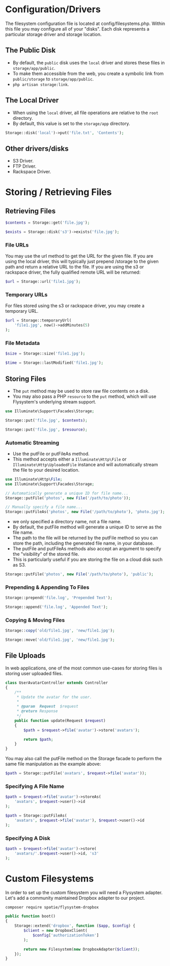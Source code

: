 # Configuration/Drivers

The filesystem configuration file is located at config/filesystems.php. Within this file you may configure all of your "disks". Each disk represents a particular storage driver and storage location. 

## The Public Disk

* By default, the  `public` disk uses the `local` driver and stores these files in `storage/app/public`.
* To make them accessible from the web, you create a symbolic link from `public/storage` to  `storage/app/public`.
* `php artisan storage:link`.

## The Local Driver

* When using the `local` driver, all file operations are relative to the `root` directory.
* By default, this value is set to the `storage/app` directory.

```php
Storage::disk('local')->put('file.txt', 'Contents');
```

## Other drivers/disks

* S3 Driver.
* FTP Driver.
* Rackspace Driver.

# Storing / Retrieving Files

## Retrieving Files

```php
$contents = Storage::get('file.jpg');
```

```php
$exists = Storage::disk('s3')->exists('file.jpg');
```

### File URLs

You may use the url method to get the URL for the given file. If you are using the local driver, this will typically just prepend /storage to the given path and return a relative URL to the file. If you are using the s3 or rackspace driver, the fully qualified remote URL will be returned:

```php
$url = Storage::url('file1.jpg');
```

### Temporary URLs

For files stored using the s3 or rackspace driver, you may create a temporary URL.

```php
$url = Storage::temporaryUrl(
    'file1.jpg', now()->addMinutes(5)
);
```

### File Metadata

```php
$size = Storage::size('file1.jpg');

$time = Storage::lastModified('file1.jpg');
```

## Storing Files

* The `put` method may be used to store raw file contents on a disk.
* You may also pass a PHP  `resource` to the `put` method, which will use Flysystem's underlying stream support.

```php
use Illuminate\Support\Facades\Storage;

Storage::put('file.jpg', $contents);

Storage::put('file.jpg', $resource);
```

### Automatic Streaming

* Use the putFile or putFileAs method.
* This method accepts either a  `Illuminate\Http\File` or `Illuminate\Http\UploadedFile` instance and will automatically stream the file to your desired location.

```php
use Illuminate\Http\File;
use Illuminate\Support\Facades\Storage;

// Automatically generate a unique ID for file name...
Storage::putFile('photos', new File('/path/to/photo'));

// Manually specify a file name...
Storage::putFileAs('photos', new File('/path/to/photo'), 'photo.jpg');
```

* we only specified a directory name, not a file name.
* By default, the putFile method will generate a unique ID to serve as the file name.
* The path to the file will be returned by the putFile method so you can store the path, including the generated file name, in your database.
* The putFile and putFileAs methods also accept an argument to specify the "visibility" of the stored file.
* This is particularly useful if you are storing the file on a cloud disk such as S3.

```php
Storage::putFile('photos', new File('/path/to/photo'), 'public');
```

### Prepending & Appending To Files

```php
Storage::prepend('file.log', 'Prepended Text');

Storage::append('file.log', 'Appended Text');
```

### Copying & Moving Files

```php
Storage::copy('old/file1.jpg', 'new/file1.jpg');

Storage::move('old/file1.jpg', 'new/file1.jpg');
```

## File Uploads

In web applications, one of the most common use-cases for storing files is storing user uploaded files.

```php
class UserAvatarController extends Controller
{
    /**
     * Update the avatar for the user.
     *
     * @param  Request  $request
     * @return Response
     */
    public function update(Request $request)
    {
        $path = $request->file('avatar')->store('avatars');

        return $path;
    }
}
```

You may also call the putFile method on the Storage facade to perform the same file manipulation as the example above:

```php
$path = Storage::putFile('avatars', $request->file('avatar'));
```

### Specifying A File Name

```php
$path = $request->file('avatar')->storeAs(
    'avatars', $request->user()->id
);
```

```php
$path = Storage::putFileAs(
    'avatars', $request->file('avatar'), $request->user()->id
);
```

### Specifying A Disk

```php
$path = $request->file('avatar')->store(
    'avatars/'.$request->user()->id, 's3'
);
```

# Custom Filesystems

In order to set up the custom filesystem you will need a Flysystem adapter. Let's add a community maintained Dropbox adapter to our project.

`composer require spatie/flysystem-dropbox`

```php
public function boot()
{
    Storage::extend('dropbox', function ($app, $config) {
        $client = new DropboxClient(
            $config['authorizationToken']
        );

        return new Filesystem(new DropboxAdapter($client));
    });
}
```

